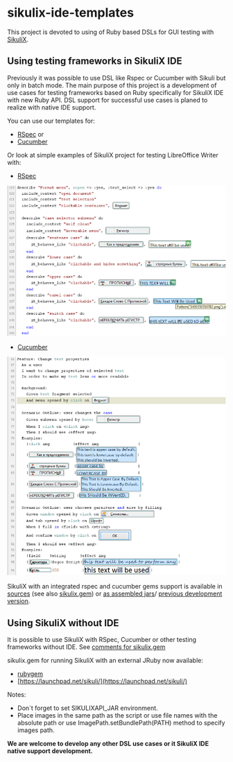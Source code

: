 sikulix-ide-templates
=====================

This project is devoted to using of Ruby based DSLs for GUI testing with 
[SikuliX](https://github.com/RaiMan/SikuliX-2014).

## Using testing frameworks in SikuliX IDE

Previously it was possible to use DSL like Rspec or Cucumber with Sikuli
but only in batch mode. The main purpose of this project is a development
of use cases for testing frameworks based on Ruby specifically for SikuliX IDE
with new Ruby API. DSL support for successful use cases is planed to realize
with native IDE support.

You can use our templates for:

* [RSpec](templates/sikulix_rspec.rb) or
* [Cucumber](templates/sikulix_cucumber.rb)

Or look at simple examples of SikuliX project for testing LibreOffice Writer with:

* [RSpec](examples/libreoffice-writer-test/test-rspec.sikuli)

![RSpec](other/pics/rspec_example.png)

* [Cucumber](examples/libreoffice-writer-test/test-cucumber.sikuli)

![Cucumber](other/pics/cucumber_example.png)

SikuliX with an integrated rspec and cucumber gems support is available in
[sources](https://github.com/RaiMan/SikuliX-2014)
(see also [sikulix.gem](https://github.com/RaiMan/SikuliX-2014/tree/master/JRubyGem)) or
[as assembled jars](http://nightly.sikuli.de/)/
[previous development version](https://drive.google.com/folderview?id=0Bwx0cbtdU5K6STg2T0l5UWlIRXc&usp=drive_web).

## Using SikuliX without IDE

It is possible to use SikuliX with RSpec, Cucumber or other testing frameworks
without IDE. See [comments for sikulix.gem](https://github.com/RaiMan/SikuliX-2014/tree/master/JRubyGem)

sikulix.gem for running SikuliX with an external JRuby now available:

* [rubygem](http://rubygems.org/gems/sikulix)
* [https://launchpad.net/sikuli/](https://launchpad.net/sikuli/)

Notes:

* Don`t forget to set SIKULIXAPI_JAR environment.
* Place images in the same path as the script or use file names with
  the absolute path or use ImagePath.setBundlePath(PATH) method to specify images path.

**We are welcome to develop any other DSL use cases or it SikuliX IDE native support development.**